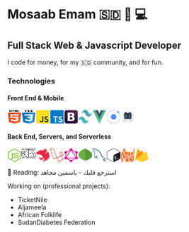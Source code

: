 # Mosaab Emam 🇸🇩 🌹 💻

## Full Stack Web & Javascript Developer

I code for money, for my 🇸🇩 community, and for fun.

### Technologies

#### Front End & Mobile

<div style="display: flex">
  <img width="32px" height="32px" src="./technologies/html5.svg" />
  <img width="32px" height="32px" src="./technologies/css3.svg" />
  <img width="32px" height="32px" src="./technologies/javascript.svg" />
  <img width="32px" height="32px" src="./technologies/typescript.svg" />
  <img width="32px" height="32px" src="./technologies/bootstrap.svg" />
  <img width="32px" height="32px" src="./technologies/tailwind-css-icon.svg" />
  <img width="32px" height="32px" src="./technologies/vuejs.svg" />
  <img width="32px" height="32px" src="./technologies/ionic.svg" />
  <img width="32px" height="32px" src="./technologies/apache-cordova-icon.svg" />
</div>

#### Back End, Servers, and Serverless

<div style="display: flex">
  <img width="32px" height="32px" src="./technologies/nodejs.svg" />
  <img width="32px" height="32px" src="./technologies/expressjs.svg" />
  <img width="32px" height="32px" src="./technologies/nestjs-icon.svg" />
  <img width="32px" height="32px" src="./technologies/laravel-icon.svg" />
  <img width="32px" height="32px" src="./technologies/graphql-icon.svg" />
  <img width="32px" height="32px" src="./technologies/mongodb.svg" />
  <img width="32px" height="32px" src="./technologies/mysql.svg" />
  <img width="32px" height="32px" src="./technologies/bash-shell-icon.svg" />
  <img width="32px" height="32px" src="./technologies/cpanel.svg" />
  <img width="32px" height="32px" src="./technologies/firebase.svg" />
</div>


📖 Reading: استرجع قلبك - ياسمين مجاهد

Working on (professional projects):
- TicketNile
- Aljameela
- African Folklife
- SudanDiabetes Federation
<!--
**Mosaab-Emam/mosaab-emam** is a ✨ _special_ ✨ repository because its `README.md` (this file) appears on your GitHub profile.

Here are some ideas to get you started:

- 🔭 I’m currently working on ...
- 🌱 I’m currently learning ...
- 👯 I’m looking to collaborate on ...
- 🤔 I’m looking for help with ...
- 💬 Ask me about ...
- 📫 How to reach me: ...
- 😄 Pronouns: ...
- ⚡ Fun fact: ...
-->
